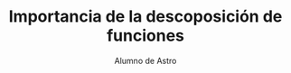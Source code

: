 ---
layout: ../../../layouts/MarkdownPostLayout.astro
 
title: Importancia de la descoposición de funciones
pubDate: 2022-07-01
description: 'Este es la primera publicación de mi nuevo blog Astro.'
author: 'Alumno de Astro'
image:
    url: 'https://docs.astro.build/assets/arc.webp'
    alt: 'El logotipo completo de Astro.'
tags: ["section1", "bloguear", "aprender en público"]
---